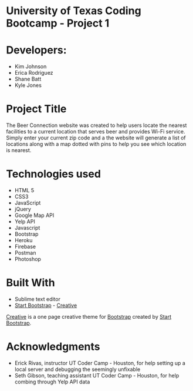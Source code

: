 # University of Texas Coding Bootcamp - Project 1 

# Developers: 
- Kim Johnson
- Erica Rodriguez 
- Shane Batt 
- Kyle Jones

# Project Title

The Beer Connection website was created to help users locate the nearest facilities to a current location that serves beer and provides Wi-Fi service. Simply enter your current zip code and a the website will generate a list of locations along with a map dotted with pins to help you see which location is nearest. 

# Technologies used

- HTML 5
- CSS3
- JavaScript
- jQuery
- Google Map API
- Yelp API 
- Javascript
- Bootstrap
- Heroku
- Firebase 
- Postman 
- Photoshop

# Built With

- Sublime text editor
- [Start Bootstrap](http://startbootstrap.com/) - [Creative](http://startbootstrap.com/template-overviews/creative/)

[Creative](http://startbootstrap.com/template-overviews/creative/) is a one page creative theme for [Bootstrap](http://getbootstrap.com/) created by [Start Bootstrap](http://startbootstrap.com/).

# Acknowledgments
- Erick Rivas, instructor UT Coder Camp - Houston, for help setting up a local server and debugging the seemingly unfixable
- Seth Gibson, teaching assistant UT Coder Camp - Houston, for help combing through Yelp API data
